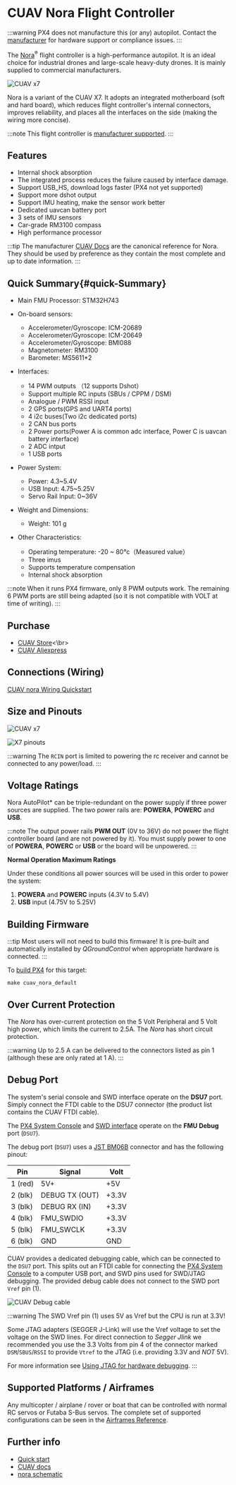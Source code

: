 # CUAV Nora Flight Controller

:::warning
PX4 does not manufacture this (or any) autopilot.
Contact the [manufacturer](https://www.cuav.net) for hardware support or compliance issues.
:::

The [Nora](http://doc.cuav.net/flight-controller/x7/en/nora.html)<sup>&reg;</sup> flight controller is a high-performance autopilot.
It is an ideal choice for industrial drones and large-scale heavy-duty drones.
It is mainly supplied to commercial manufacturers.

![CUAV x7](../../assets/flight_controller/cuav_nora/nora.png)

Nora is a variant of the CUAV X7.
It adopts an integrated motherboard (soft and hard board), which reduces flight controller's internal connectors, improves reliability, and places all the interfaces on the side (making the wiring more concise).

:::note
This flight controller is [manufacturer supported](../flight_controller/autopilot_manufacturer_supported.md).
:::

## Features

* Internal shock absorption
* The integrated process reduces the failure caused by interface damage.
* Support USB_HS, download logs faster (PX4 not yet supported)
* Support more dshot output
* Support IMU heating, make the sensor work better
* Dedicated uavcan battery port
* 3 sets of IMU sensors
* Car-grade RM3100 compass
* High performance processor

:::tip
The manufacturer [CUAV Docs](https://doc.cuav.net/x7/en/nora.html) are the canonical reference for Nora.
They should be used by preference as they contain the most complete and up to date information.
:::


## Quick Summary{#quick-Summary}

* Main FMU Processor: STM32H743
* On-board sensors:
  * Accelerometer/Gyroscope: ICM-20689
  * Accelerometer/Gyroscope: ICM-20649
  * Accelerometer/Gyroscope: BMI088
  * Magnetometer: RM3100
  * Barometer: MS5611*2
  
* Interfaces:
   * 14 PWM outputs （12 supports Dshot）
   * Support multiple RC inputs (SBUs / CPPM / DSM)
   * Analogue / PWM RSSI input
   * 2 GPS ports(GPS and UART4 ports)
   * 4 i2c buses(Two i2c dedicated ports)
   * 2 CAN bus ports
   * 2 Power ports(Power A is common adc interface, Power C is uavcan battery interface)
   * 2  ADC intput
   * 1 USB ports 
* Power System:
  * Power: 4.3~5.4V
  * USB Input: 4.75~5.25V
  * Servo Rail Input: 0~36V
* Weight and Dimensions:
  * Weight: 101 g
* Other Characteristics:
  * Operating temperature: -20 ~ 80°c（Measured value）
  * Three imus
  * Supports temperature compensation
  * Internal shock absorption

:::note
When it runs PX4 firmware, only 8 PWM outputs work.
The remaining 6 PWM ports are still being adapted (so it is not compatible with VOLT at time of writing).
:::

## Purchase

- [CUAV Store](https://store.cuav.net)<\br>
- [CUAV Aliexpress](https://www.aliexpress.com/item/4001042501927.html?gps-id=8041884&scm=1007.14677.110221.0&scm_id=1007.14677.110221.0&scm-url=1007.14677.110221.0&pvid=3dc0a3ba-fa82-43d2-b0b3-6280e4329cef&spm=a2g0o.store_home.promoteRecommendProducts_7913969.58)


## Connections (Wiring)

[CUAV nora Wiring Quickstart](http://doc.cuav.net/flight-controller/x7/en/quick-start/quick-start-nora.html)

## Size and Pinouts

![CUAV x7](../../assets/flight_controller/cuav_nora/nora-size.jpg)

![X7 pinouts](../../assets/flight_controller/cuav_nora/nora-pinouts.jpg)

:::warning
The `RCIN` port is limited to powering the rc receiver and cannot be connected to any power/load.
:::

## Voltage Ratings

Nora AutoPilot* can be triple-redundant on the power supply if three power sources are supplied. The two power rails are: **POWERA**, **POWERC** and **USB**.

:::note
The output power rails **PWM OUT** (0V to 36V) do not power the flight controller board (and are not powered by it).
You must supply power to one of **POWERA**, **POWERC** or **USB** or the board will be unpowered. 
:::

**Normal Operation Maximum Ratings**

Under these conditions all power sources will be used in this order to power the system:
1. **POWERA** and **POWERC** inputs (4.3V to 5.4V)
2. **USB** input (4.75V to 5.25V)

## Building Firmware

:::tip
Most users will not need to build this firmware!
It is pre-built and automatically installed by *QGroundControl* when appropriate hardware is connected.
:::

To [build PX4](../dev_setup/building_px4.md) for this target:
```
make cuav_nora_default
```

## Over Current Protection

The *Nora* has over-current protection on the 5 Volt Peripheral and 5 Volt high power, which limits the current to 2.5A.
The *Nora* has short circuit protection.

:::warning
Up to 2.5 A can be delivered to the connectors listed as pin 1 (although these are only rated at 1 A).
:::

## Debug Port

The system's serial console and SWD interface operate on the **DSU7** port.
Simply connect the FTDI cable to the DSU7 connector (the product list contains the CUAV FTDI cable).

The [PX4 System Console](../debug/system_console.md) and [SWD interface](../debug/swd_debug.md) operate on the **FMU Debug** port (`DSU7`).

The debug port (`DSU7`) uses a [JST BM06B](https://www.digikey.com.au/product-detail/en/jst-sales-america-inc/BM06B-GHS-TBT-LF-SN-N/455-1582-1-ND/807850) connector and has the following pinout:

Pin | Signal | Volt
--- | --- | ---
1 (red) | 5V+ | +5V
2 (blk) | DEBUG TX (OUT) | +3.3V
3 (blk) | DEBUG RX (IN) | +3.3V
4 (blk) | FMU_SWDIO | +3.3V
5 (blk) | FMU_SWCLK | +3.3V
6 (blk) | GND | GND

CUAV provides a dedicated debugging cable, which can be connected to the `DSU7` port.
This splits out an FTDI cable for connecting the [PX4 System Console](../debug/system_console.md) to a computer USB port, and SWD pins used for SWD/JTAG debugging.
The provided debug cable does not connect to the SWD port `Vref` pin (1).

![CUAV Debug cable](../../assets/flight_controller/cuav_v5_plus/cuav_v5_debug_cable.jpg)

:::warning
The SWD Vref pin (1) uses 5V as Vref but the CPU is run at 3.3V!

Some JTAG adapters (SEGGER J-Link) will use the Vref voltage to set the voltage on the SWD lines.
For direct connection to *Segger Jlink* we recommended you use the 3.3 Volts from pin 4 of the connector marked `DSM`/`SBUS`/`RSSI` to provide `Vtref` to the JTAG (i.e. providing 3.3V and *NOT* 5V).

For more information see [Using JTAG for hardware debugging](#compatibility_jtag).
:::

## Supported Platforms / Airframes

Any multicopter / airplane / rover or boat that can be controlled with normal RC servos or Futaba S-Bus servos.
The complete set of supported configurations can be seen in the [Airframes Reference](../airframes/airframe_reference.md).

## Further info

* [Quick start](http://doc.cuav.net/flight-controller/x7/en/quick-start/quick-start-nora.html)
* [CUAV docs](http://doc.cuav.net)
* [nora schematic](https://github.com/cuav/hardware/tree/master/X7_Autopilot)
